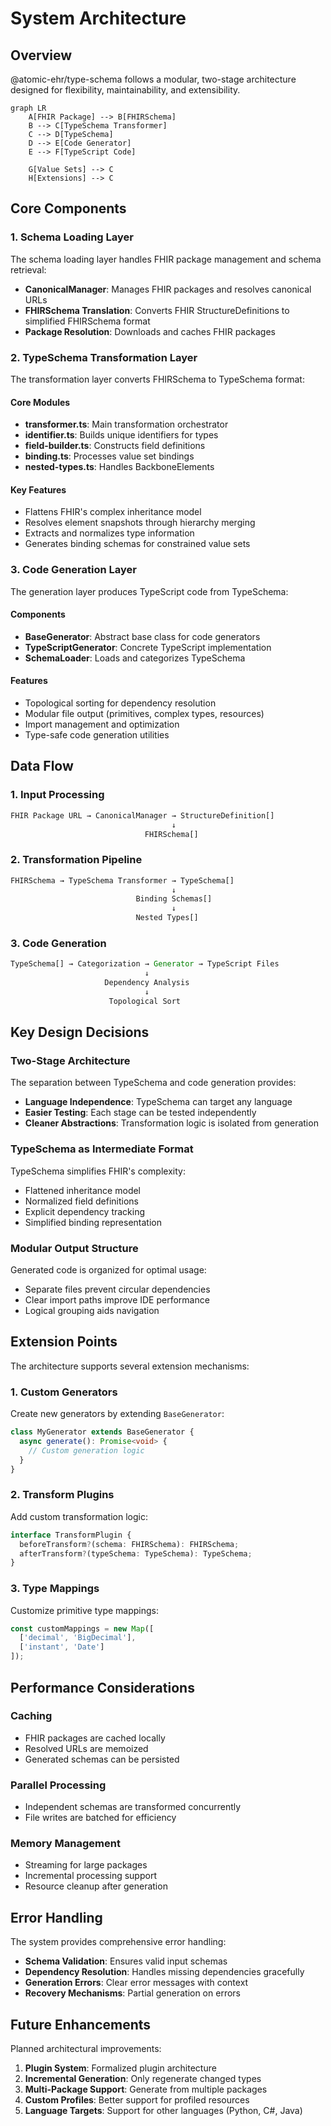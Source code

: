 # System Architecture

## Overview

@atomic-ehr/type-schema follows a modular, two-stage architecture designed for flexibility, maintainability, and extensibility.

```mermaid
graph LR
    A[FHIR Package] --> B[FHIRSchema]
    B --> C[TypeSchema Transformer]
    C --> D[TypeSchema]
    D --> E[Code Generator]
    E --> F[TypeScript Code]
    
    G[Value Sets] --> C
    H[Extensions] --> C
```

## Core Components

### 1. Schema Loading Layer

The schema loading layer handles FHIR package management and schema retrieval:

- **CanonicalManager**: Manages FHIR packages and resolves canonical URLs
- **FHIRSchema Translation**: Converts FHIR StructureDefinitions to simplified FHIRSchema format
- **Package Resolution**: Downloads and caches FHIR packages

### 2. TypeSchema Transformation Layer

The transformation layer converts FHIRSchema to TypeSchema format:

#### Core Modules

- **transformer.ts**: Main transformation orchestrator
- **identifier.ts**: Builds unique identifiers for types
- **field-builder.ts**: Constructs field definitions
- **binding.ts**: Processes value set bindings
- **nested-types.ts**: Handles BackboneElements

#### Key Features

- Flattens FHIR's complex inheritance model
- Resolves element snapshots through hierarchy merging
- Extracts and normalizes type information
- Generates binding schemas for constrained value sets

### 3. Code Generation Layer

The generation layer produces TypeScript code from TypeSchema:

#### Components

- **BaseGenerator**: Abstract base class for code generators
- **TypeScriptGenerator**: Concrete TypeScript implementation
- **SchemaLoader**: Loads and categorizes TypeSchema

#### Features

- Topological sorting for dependency resolution
- Modular file output (primitives, complex types, resources)
- Import management and optimization
- Type-safe code generation utilities

## Data Flow

### 1. Input Processing

```typescript
FHIR Package URL → CanonicalManager → StructureDefinition[]
                                    ↓
                              FHIRSchema[]
```

### 2. Transformation Pipeline

```typescript
FHIRSchema → TypeSchema Transformer → TypeSchema[]
                                    ↓
                            Binding Schemas[]
                                    ↓
                            Nested Types[]
```

### 3. Code Generation

```typescript
TypeSchema[] → Categorization → Generator → TypeScript Files
                              ↓
                     Dependency Analysis
                              ↓
                      Topological Sort
```

## Key Design Decisions

### Two-Stage Architecture

The separation between TypeSchema and code generation provides:

- **Language Independence**: TypeSchema can target any language
- **Easier Testing**: Each stage can be tested independently
- **Cleaner Abstractions**: Transformation logic is isolated from generation

### TypeSchema as Intermediate Format

TypeSchema simplifies FHIR's complexity:

- Flattened inheritance model
- Normalized field definitions
- Explicit dependency tracking
- Simplified binding representation

### Modular Output Structure

Generated code is organized for optimal usage:

- Separate files prevent circular dependencies
- Clear import paths improve IDE performance
- Logical grouping aids navigation

## Extension Points

The architecture supports several extension mechanisms:

### 1. Custom Generators

Create new generators by extending `BaseGenerator`:

```typescript
class MyGenerator extends BaseGenerator {
  async generate(): Promise<void> {
    // Custom generation logic
  }
}
```

### 2. Transform Plugins

Add custom transformation logic:

```typescript
interface TransformPlugin {
  beforeTransform?(schema: FHIRSchema): FHIRSchema;
  afterTransform?(typeSchema: TypeSchema): TypeSchema;
}
```

### 3. Type Mappings

Customize primitive type mappings:

```typescript
const customMappings = new Map([
  ['decimal', 'BigDecimal'],
  ['instant', 'Date']
]);
```

## Performance Considerations

### Caching

- FHIR packages are cached locally
- Resolved URLs are memoized
- Generated schemas can be persisted

### Parallel Processing

- Independent schemas are transformed concurrently
- File writes are batched for efficiency

### Memory Management

- Streaming for large packages
- Incremental processing support
- Resource cleanup after generation

## Error Handling

The system provides comprehensive error handling:

- **Schema Validation**: Ensures valid input schemas
- **Dependency Resolution**: Handles missing dependencies gracefully
- **Generation Errors**: Clear error messages with context
- **Recovery Mechanisms**: Partial generation on errors

## Future Enhancements

Planned architectural improvements:

1. **Plugin System**: Formalized plugin architecture
2. **Incremental Generation**: Only regenerate changed types
3. **Multi-Package Support**: Generate from multiple packages
4. **Custom Profiles**: Better support for profiled resources
5. **Language Targets**: Support for other languages (Python, C#, Java)
